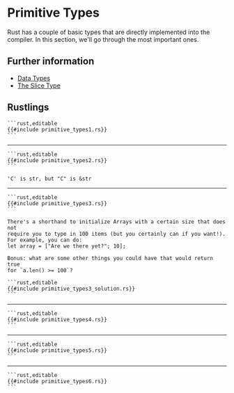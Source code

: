 # Primitive Types

Rust has a couple of basic types that are directly implemented into the
compiler. In this section, we'll go through the most important ones.

## Further information

- [Data Types](https://doc.rust-lang.org/stable/book/ch03-02-data-types.html)
- [The Slice Type](https://doc.rust-lang.org/stable/book/ch04-03-slices.html)

## Rustlings

~~~admonish note title="primitive_types1: Fill in the rest of the line that has code missing!" collapsible=true
```rust,editable
{{#include primitive_types1.rs}}
```
~~~

---

~~~admonish note title="primitive_types2: Fill in the rest of the line that has code missing!" collapsible=true
```rust,editable
{{#include primitive_types2.rs}}
```
~~~

~~~admonish tip title="Hint: single or double quotes, they are different" collapsible=true
'C' is str, but "C" is &str
~~~

---

~~~admonish note title="primitive_types3: Create an array with at least 100 elements in it where the ??? is." collapsible=true
```rust,editable
{{#include primitive_types3.rs}}
```
~~~

~~~admonish tip title="Hint" collapsible=true
There's a shorthand to initialize Arrays with a certain size that does not
require you to type in 100 items (but you certainly can if you want!).
For example, you can do:
let array = ["Are we there yet?"; 10];

Bonus: what are some other things you could have that would return true
for `a.len() >= 100`?

~~~

~~~admonish success title="solution" collapsible=true
```rust,editable
{{#include primitive_types3_solution.rs}}
```
~~~

---

~~~admonish note title="primitive_types4: Get a slice out of Array a " collapsible=true
```rust,editable
{{#include primitive_types4.rs}}
```
~~~

---

~~~admonish note title="primitive_types5: Destructure the *cat* tuple" collapsible=true
```rust,editable
{{#include primitive_types5.rs}}
```
~~~

---

~~~admonish note title="primitive_types6: Use a tuple index to access the second element of *numbers*." collapsible=true
```rust,editable
{{#include primitive_types6.rs}}
```
~~~
